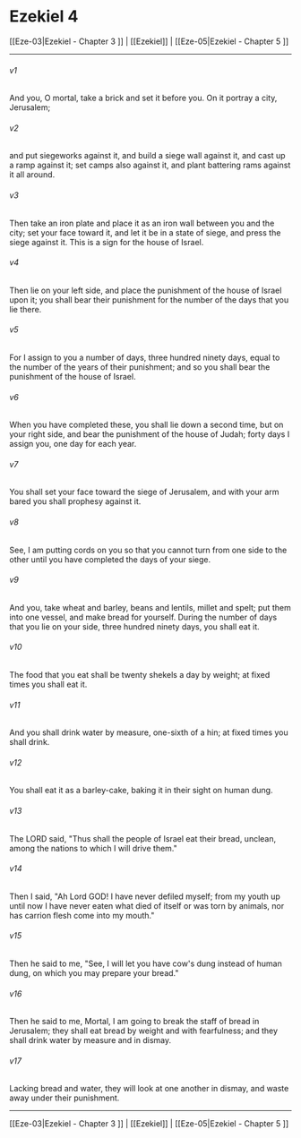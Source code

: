 # Ezekiel 4

[[Eze-03|Ezekiel - Chapter 3 ]] | [[Ezekiel]] | [[Eze-05|Ezekiel - Chapter 5 ]]
***

###### v1
And you, O mortal, take a brick and set it before you. On it portray a city, Jerusalem;
###### v2
and put siegeworks against it, and build a siege wall against it, and cast up a ramp against it; set camps also against it, and plant battering rams against it all around.
###### v3
Then take an iron plate and place it as an iron wall between you and the city; set your face toward it, and let it be in a state of siege, and press the siege against it. This is a sign for the house of Israel.
###### v4
Then lie on your left side, and place the punishment of the house of Israel upon it; you shall bear their punishment for the number of the days that you lie there.
###### v5
For I assign to you a number of days, three hundred ninety days, equal to the number of the years of their punishment; and so you shall bear the punishment of the house of Israel.
###### v6
When you have completed these, you shall lie down a second time, but on your right side, and bear the punishment of the house of Judah; forty days I assign you, one day for each year.
###### v7
You shall set your face toward the siege of Jerusalem, and with your arm bared you shall prophesy against it.
###### v8
See, I am putting cords on you so that you cannot turn from one side to the other until you have completed the days of your siege.
###### v9
And you, take wheat and barley, beans and lentils, millet and spelt; put them into one vessel, and make bread for yourself. During the number of days that you lie on your side, three hundred ninety days, you shall eat it.
###### v10
The food that you eat shall be twenty shekels a day by weight; at fixed times you shall eat it.
###### v11
And you shall drink water by measure, one-sixth of a hin; at fixed times you shall drink.
###### v12
You shall eat it as a barley-cake, baking it in their sight on human dung.
###### v13
The LORD said, "Thus shall the people of Israel eat their bread, unclean, among the nations to which I will drive them."
###### v14
Then I said, "Ah Lord GOD! I have never defiled myself; from my youth up until now I have never eaten what died of itself or was torn by animals, nor has carrion flesh come into my mouth."
###### v15
Then he said to me, "See, I will let you have cow's dung instead of human dung, on which you may prepare your bread."
###### v16
Then he said to me, Mortal, I am going to break the staff of bread in Jerusalem; they shall eat bread by weight and with fearfulness; and they shall drink water by measure and in dismay.
###### v17
Lacking bread and water, they will look at one another in dismay, and waste away under their punishment.

***

[[Eze-03|Ezekiel - Chapter 3 ]] | [[Ezekiel]] | [[Eze-05|Ezekiel - Chapter 5 ]]
